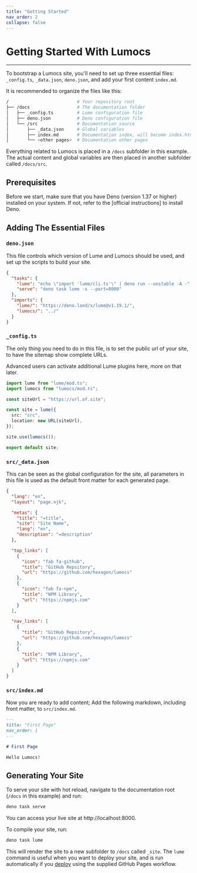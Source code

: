 ```yaml
---
title: "Getting Started"
nav_order: 2
collapse: false
---
```


# Getting Started With Lumocs

---

To bootstrap a Lumocs site, you'll need to set up three essential files:
`_config.ts`, `_data.json`, `deno.json`, and add your first content `index.md`.

It is recommended to organize the files like this:

```bash
/                          # Your repository root
├── /docs                  # The documentation folder
│   ├── _config.ts         # Lume configuration file
│   ├── deno.json          # Deno configuration file
│   └── /src               # Documentation source
│       ├── _data.json     # Global variables
│       ├── index.md       # Documentation index, will become index.html
│       └── <other pages>  # Documentation other pages
```

Everything related to Lumocs is placed in a `/docs` subfolder in this example.
The actual content and global variables are then placed in another subfolder
called `/docs/src`.

## Prerequisites

Before we start, make sure that you have Deno (version 1.37 or higher) installed
on your system. If not, refer to the [official instructions] to install Deno.

## Adding The Essential Files

### `deno.json`

This file controls which version of Lume and Lumocs should be used, and set up
the scripts to build your site.

```json
{
  "tasks": {
    "lume": "echo \"import 'lume/cli.ts'\" | deno run --unstable -A -",
    "serve": "deno task lume -s --port=8000"
  },
  "imports": {
    "lume/": "https://deno.land/x/lume@v1.19.1/",
    "lumocs/": "../"
  }
}
```

### `_config.ts`

The only thing you need to do in this file, is to set the public url of your
site, to have the sitemap show complete URLs.

Advanced users can activate additional Lume plugins here, more on that later.

```typescript
import lume from "lume/mod.ts";
import lumocs from "lumocs/mod.ts";

const siteUrl = "https://url.of.site";

const site = lume({
  src: "src",
  location: new URL(siteUrl),
});

site.use(lumocs());

export default site;
```

### `src/_data.json`

This can be seen as the global configuration for the site, all parameters in
this file is used as the default front matter for each generated page.

```json
{
  "lang": "en",
  "layout": "page.njk",

  "metas": {
    "title": "=title",
    "site": "Site Name",
    "lang": "en",
    "description": "=description"
  },

  "top_links": [
    {
      "icon": "fab fa-github",
      "title": "GitHub Repsitory",
      "url": "https://github.com/hexagon/lumocs"
    },
    {
      "icon": "fab fa-npm",
      "title": "NPM Library",
      "url": "https://npmjs.com"
    }
  ],

  "nav_links": [
    {
      "title": "GitHub Repsitory",
      "url": "https://github.com/hexagon/lumocs"
    },
    {
      "title": "NPM Library",
      "url": "https://npmjs.com"
    }
  ]
}
```

### `src/index.md`

Now you are ready to add content; Add the following markdown, including front
matter, to `src/index.md`.

```markdown
---
title: "First Page"
nav_order: 1
---

# First Page

Hello Lumocs!
```

## Generating Your Site

To serve your site with hot reload, navigate to the documentation root (`/docs`
in this example) and run:

```bash
deno task serve
```

You can access your live site at http://localhost:8000.

To compile your site, run:

```bash
deno task lume
```

This will render the site to a new subfolder to `/docs` called `_site`. The
`lume` command is useful when you want to deploy your site, and is run
automatically if you [deploy](./deployment.md) using the supplied GitHub Pages
workflow.
